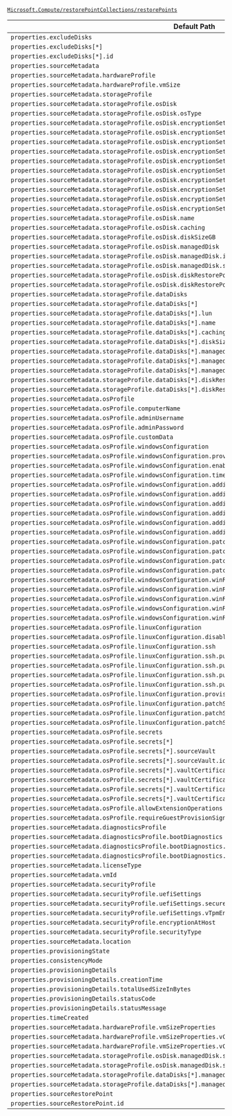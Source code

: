 [`Microsoft.Compute/restorePointCollections/restorePoints`](https://docs.microsoft.com/en-us/azure/templates/microsoft.compute/restorepointcollections/restorepoints)

| Default Path | Alias |
|---|---|
| `properties.excludeDisks` | `Microsoft.Compute/restorePointCollections/restorePoints/excludeDisks` |
| `properties.excludeDisks[*]` | `Microsoft.Compute/restorePointCollections/restorePoints/excludeDisks[*]` |
| `properties.excludeDisks[*].id` | `Microsoft.Compute/restorePointCollections/restorePoints/excludeDisks[*].id` |
| `properties.sourceMetadata` | `Microsoft.Compute/restorePointCollections/restorePoints/sourceMetadata` |
| `properties.sourceMetadata.hardwareProfile` | `Microsoft.Compute/restorePointCollections/restorePoints/sourceMetadata.hardwareProfile` |
| `properties.sourceMetadata.hardwareProfile.vmSize` | `Microsoft.Compute/restorePointCollections/restorePoints/sourceMetadata.hardwareProfile.vmSize` |
| `properties.sourceMetadata.storageProfile` | `Microsoft.Compute/restorePointCollections/restorePoints/sourceMetadata.storageProfile` |
| `properties.sourceMetadata.storageProfile.osDisk` | `Microsoft.Compute/restorePointCollections/restorePoints/sourceMetadata.storageProfile.osDisk` |
| `properties.sourceMetadata.storageProfile.osDisk.osType` | `Microsoft.Compute/restorePointCollections/restorePoints/sourceMetadata.storageProfile.osDisk.osType` |
| `properties.sourceMetadata.storageProfile.osDisk.encryptionSettings` | `Microsoft.Compute/restorePointCollections/restorePoints/sourceMetadata.storageProfile.osDisk.encryptionSettings` |
| `properties.sourceMetadata.storageProfile.osDisk.encryptionSettings.diskEncryptionKey` | `Microsoft.Compute/restorePointCollections/restorePoints/sourceMetadata.storageProfile.osDisk.encryptionSettings.diskEncryptionKey` |
| `properties.sourceMetadata.storageProfile.osDisk.encryptionSettings.diskEncryptionKey.secretUrl` | `Microsoft.Compute/restorePointCollections/restorePoints/sourceMetadata.storageProfile.osDisk.encryptionSettings.diskEncryptionKey.secretUrl` |
| `properties.sourceMetadata.storageProfile.osDisk.encryptionSettings.diskEncryptionKey.sourceVault` | `Microsoft.Compute/restorePointCollections/restorePoints/sourceMetadata.storageProfile.osDisk.encryptionSettings.diskEncryptionKey.sourceVault` |
| `properties.sourceMetadata.storageProfile.osDisk.encryptionSettings.diskEncryptionKey.sourceVault.id` | `Microsoft.Compute/restorePointCollections/restorePoints/sourceMetadata.storageProfile.osDisk.encryptionSettings.diskEncryptionKey.sourceVault.id` |
| `properties.sourceMetadata.storageProfile.osDisk.encryptionSettings.keyEncryptionKey` | `Microsoft.Compute/restorePointCollections/restorePoints/sourceMetadata.storageProfile.osDisk.encryptionSettings.keyEncryptionKey` |
| `properties.sourceMetadata.storageProfile.osDisk.encryptionSettings.keyEncryptionKey.keyUrl` | `Microsoft.Compute/restorePointCollections/restorePoints/sourceMetadata.storageProfile.osDisk.encryptionSettings.keyEncryptionKey.keyUrl` |
| `properties.sourceMetadata.storageProfile.osDisk.encryptionSettings.keyEncryptionKey.sourceVault` | `Microsoft.Compute/restorePointCollections/restorePoints/sourceMetadata.storageProfile.osDisk.encryptionSettings.keyEncryptionKey.sourceVault` |
| `properties.sourceMetadata.storageProfile.osDisk.encryptionSettings.keyEncryptionKey.sourceVault.id` | `Microsoft.Compute/restorePointCollections/restorePoints/sourceMetadata.storageProfile.osDisk.encryptionSettings.keyEncryptionKey.sourceVault.id` |
| `properties.sourceMetadata.storageProfile.osDisk.encryptionSettings.enabled` | `Microsoft.Compute/restorePointCollections/restorePoints/sourceMetadata.storageProfile.osDisk.encryptionSettings.enabled` |
| `properties.sourceMetadata.storageProfile.osDisk.name` | `Microsoft.Compute/restorePointCollections/restorePoints/sourceMetadata.storageProfile.osDisk.name` |
| `properties.sourceMetadata.storageProfile.osDisk.caching` | `Microsoft.Compute/restorePointCollections/restorePoints/sourceMetadata.storageProfile.osDisk.caching` |
| `properties.sourceMetadata.storageProfile.osDisk.diskSizeGB` | `Microsoft.Compute/restorePointCollections/restorePoints/sourceMetadata.storageProfile.osDisk.diskSizeGB` |
| `properties.sourceMetadata.storageProfile.osDisk.managedDisk` | `Microsoft.Compute/restorePointCollections/restorePoints/sourceMetadata.storageProfile.osDisk.managedDisk` |
| `properties.sourceMetadata.storageProfile.osDisk.managedDisk.id` | `Microsoft.Compute/restorePointCollections/restorePoints/sourceMetadata.storageProfile.osDisk.managedDisk.id` |
| `properties.sourceMetadata.storageProfile.osDisk.managedDisk.storageAccountType` | `Microsoft.Compute/restorePointCollections/restorePoints/sourceMetadata.storageProfile.osDisk.managedDisk.storageAccountType` |
| `properties.sourceMetadata.storageProfile.osDisk.diskRestorePoint` | `Microsoft.Compute/restorePointCollections/restorePoints/sourceMetadata.storageProfile.osDisk.diskRestorePoint` |
| `properties.sourceMetadata.storageProfile.osDisk.diskRestorePoint.id` | `Microsoft.Compute/restorePointCollections/restorePoints/sourceMetadata.storageProfile.osDisk.diskRestorePoint.id` |
| `properties.sourceMetadata.storageProfile.dataDisks` | `Microsoft.Compute/restorePointCollections/restorePoints/sourceMetadata.storageProfile.dataDisks` |
| `properties.sourceMetadata.storageProfile.dataDisks[*]` | `Microsoft.Compute/restorePointCollections/restorePoints/sourceMetadata.storageProfile.dataDisks[*]` |
| `properties.sourceMetadata.storageProfile.dataDisks[*].lun` | `Microsoft.Compute/restorePointCollections/restorePoints/sourceMetadata.storageProfile.dataDisks[*].lun` |
| `properties.sourceMetadata.storageProfile.dataDisks[*].name` | `Microsoft.Compute/restorePointCollections/restorePoints/sourceMetadata.storageProfile.dataDisks[*].name` |
| `properties.sourceMetadata.storageProfile.dataDisks[*].caching` | `Microsoft.Compute/restorePointCollections/restorePoints/sourceMetadata.storageProfile.dataDisks[*].caching` |
| `properties.sourceMetadata.storageProfile.dataDisks[*].diskSizeGB` | `Microsoft.Compute/restorePointCollections/restorePoints/sourceMetadata.storageProfile.dataDisks[*].diskSizeGB` |
| `properties.sourceMetadata.storageProfile.dataDisks[*].managedDisk` | `Microsoft.Compute/restorePointCollections/restorePoints/sourceMetadata.storageProfile.dataDisks[*].managedDisk` |
| `properties.sourceMetadata.storageProfile.dataDisks[*].managedDisk.id` | `Microsoft.Compute/restorePointCollections/restorePoints/sourceMetadata.storageProfile.dataDisks[*].managedDisk.id` |
| `properties.sourceMetadata.storageProfile.dataDisks[*].managedDisk.storageAccountType` | `Microsoft.Compute/restorePointCollections/restorePoints/sourceMetadata.storageProfile.dataDisks[*].managedDisk.storageAccountType` |
| `properties.sourceMetadata.storageProfile.dataDisks[*].diskRestorePoint` | `Microsoft.Compute/restorePointCollections/restorePoints/sourceMetadata.storageProfile.dataDisks[*].diskRestorePoint` |
| `properties.sourceMetadata.storageProfile.dataDisks[*].diskRestorePoint.id` | `Microsoft.Compute/restorePointCollections/restorePoints/sourceMetadata.storageProfile.dataDisks[*].diskRestorePoint.id` |
| `properties.sourceMetadata.osProfile` | `Microsoft.Compute/restorePointCollections/restorePoints/sourceMetadata.osProfile` |
| `properties.sourceMetadata.osProfile.computerName` | `Microsoft.Compute/restorePointCollections/restorePoints/sourceMetadata.osProfile.computerName` |
| `properties.sourceMetadata.osProfile.adminUsername` | `Microsoft.Compute/restorePointCollections/restorePoints/sourceMetadata.osProfile.adminUsername` |
| `properties.sourceMetadata.osProfile.adminPassword` | `Microsoft.Compute/restorePointCollections/restorePoints/sourceMetadata.osProfile.adminPassword` |
| `properties.sourceMetadata.osProfile.customData` | `Microsoft.Compute/restorePointCollections/restorePoints/sourceMetadata.osProfile.customData` |
| `properties.sourceMetadata.osProfile.windowsConfiguration` | `Microsoft.Compute/restorePointCollections/restorePoints/sourceMetadata.osProfile.windowsConfiguration` |
| `properties.sourceMetadata.osProfile.windowsConfiguration.provisionVMAgent` | `Microsoft.Compute/restorePointCollections/restorePoints/sourceMetadata.osProfile.windowsConfiguration.provisionVMAgent` |
| `properties.sourceMetadata.osProfile.windowsConfiguration.enableAutomaticUpdates` | `Microsoft.Compute/restorePointCollections/restorePoints/sourceMetadata.osProfile.windowsConfiguration.enableAutomaticUpdates` |
| `properties.sourceMetadata.osProfile.windowsConfiguration.timeZone` | `Microsoft.Compute/restorePointCollections/restorePoints/sourceMetadata.osProfile.windowsConfiguration.timeZone` |
| `properties.sourceMetadata.osProfile.windowsConfiguration.additionalUnattendContent` | `Microsoft.Compute/restorePointCollections/restorePoints/sourceMetadata.osProfile.windowsConfiguration.additionalUnattendContent` |
| `properties.sourceMetadata.osProfile.windowsConfiguration.additionalUnattendContent[*]` | `Microsoft.Compute/restorePointCollections/restorePoints/sourceMetadata.osProfile.windowsConfiguration.additionalUnattendContent[*]` |
| `properties.sourceMetadata.osProfile.windowsConfiguration.additionalUnattendContent[*].passName` | `Microsoft.Compute/restorePointCollections/restorePoints/sourceMetadata.osProfile.windowsConfiguration.additionalUnattendContent[*].passName` |
| `properties.sourceMetadata.osProfile.windowsConfiguration.additionalUnattendContent[*].componentName` | `Microsoft.Compute/restorePointCollections/restorePoints/sourceMetadata.osProfile.windowsConfiguration.additionalUnattendContent[*].componentName` |
| `properties.sourceMetadata.osProfile.windowsConfiguration.additionalUnattendContent[*].settingName` | `Microsoft.Compute/restorePointCollections/restorePoints/sourceMetadata.osProfile.windowsConfiguration.additionalUnattendContent[*].settingName` |
| `properties.sourceMetadata.osProfile.windowsConfiguration.additionalUnattendContent[*].content` | `Microsoft.Compute/restorePointCollections/restorePoints/sourceMetadata.osProfile.windowsConfiguration.additionalUnattendContent[*].content` |
| `properties.sourceMetadata.osProfile.windowsConfiguration.patchSettings` | `Microsoft.Compute/restorePointCollections/restorePoints/sourceMetadata.osProfile.windowsConfiguration.patchSettings` |
| `properties.sourceMetadata.osProfile.windowsConfiguration.patchSettings.patchMode` | `Microsoft.Compute/restorePointCollections/restorePoints/sourceMetadata.osProfile.windowsConfiguration.patchSettings.patchMode` |
| `properties.sourceMetadata.osProfile.windowsConfiguration.patchSettings.enableHotpatching` | `Microsoft.Compute/restorePointCollections/restorePoints/sourceMetadata.osProfile.windowsConfiguration.patchSettings.enableHotpatching` |
| `properties.sourceMetadata.osProfile.windowsConfiguration.patchSettings.assessmentMode` | `Microsoft.Compute/restorePointCollections/restorePoints/sourceMetadata.osProfile.windowsConfiguration.patchSettings.assessmentMode` |
| `properties.sourceMetadata.osProfile.windowsConfiguration.winRM` | `Microsoft.Compute/restorePointCollections/restorePoints/sourceMetadata.osProfile.windowsConfiguration.winRM` |
| `properties.sourceMetadata.osProfile.windowsConfiguration.winRM.listeners` | `Microsoft.Compute/restorePointCollections/restorePoints/sourceMetadata.osProfile.windowsConfiguration.winRM.listeners` |
| `properties.sourceMetadata.osProfile.windowsConfiguration.winRM.listeners[*]` | `Microsoft.Compute/restorePointCollections/restorePoints/sourceMetadata.osProfile.windowsConfiguration.winRM.listeners[*]` |
| `properties.sourceMetadata.osProfile.windowsConfiguration.winRM.listeners[*].protocol` | `Microsoft.Compute/restorePointCollections/restorePoints/sourceMetadata.osProfile.windowsConfiguration.winRM.listeners[*].protocol` |
| `properties.sourceMetadata.osProfile.windowsConfiguration.winRM.listeners[*].certificateUrl` | `Microsoft.Compute/restorePointCollections/restorePoints/sourceMetadata.osProfile.windowsConfiguration.winRM.listeners[*].certificateUrl` |
| `properties.sourceMetadata.osProfile.linuxConfiguration` | `Microsoft.Compute/restorePointCollections/restorePoints/sourceMetadata.osProfile.linuxConfiguration` |
| `properties.sourceMetadata.osProfile.linuxConfiguration.disablePasswordAuthentication` | `Microsoft.Compute/restorePointCollections/restorePoints/sourceMetadata.osProfile.linuxConfiguration.disablePasswordAuthentication` |
| `properties.sourceMetadata.osProfile.linuxConfiguration.ssh` | `Microsoft.Compute/restorePointCollections/restorePoints/sourceMetadata.osProfile.linuxConfiguration.ssh` |
| `properties.sourceMetadata.osProfile.linuxConfiguration.ssh.publicKeys` | `Microsoft.Compute/restorePointCollections/restorePoints/sourceMetadata.osProfile.linuxConfiguration.ssh.publicKeys` |
| `properties.sourceMetadata.osProfile.linuxConfiguration.ssh.publicKeys[*]` | `Microsoft.Compute/restorePointCollections/restorePoints/sourceMetadata.osProfile.linuxConfiguration.ssh.publicKeys[*]` |
| `properties.sourceMetadata.osProfile.linuxConfiguration.ssh.publicKeys[*].path` | `Microsoft.Compute/restorePointCollections/restorePoints/sourceMetadata.osProfile.linuxConfiguration.ssh.publicKeys[*].path` |
| `properties.sourceMetadata.osProfile.linuxConfiguration.ssh.publicKeys[*].keyData` | `Microsoft.Compute/restorePointCollections/restorePoints/sourceMetadata.osProfile.linuxConfiguration.ssh.publicKeys[*].keyData` |
| `properties.sourceMetadata.osProfile.linuxConfiguration.provisionVMAgent` | `Microsoft.Compute/restorePointCollections/restorePoints/sourceMetadata.osProfile.linuxConfiguration.provisionVMAgent` |
| `properties.sourceMetadata.osProfile.linuxConfiguration.patchSettings` | `Microsoft.Compute/restorePointCollections/restorePoints/sourceMetadata.osProfile.linuxConfiguration.patchSettings` |
| `properties.sourceMetadata.osProfile.linuxConfiguration.patchSettings.patchMode` | `Microsoft.Compute/restorePointCollections/restorePoints/sourceMetadata.osProfile.linuxConfiguration.patchSettings.patchMode` |
| `properties.sourceMetadata.osProfile.linuxConfiguration.patchSettings.assessmentMode` | `Microsoft.Compute/restorePointCollections/restorePoints/sourceMetadata.osProfile.linuxConfiguration.patchSettings.assessmentMode` |
| `properties.sourceMetadata.osProfile.secrets` | `Microsoft.Compute/restorePointCollections/restorePoints/sourceMetadata.osProfile.secrets` |
| `properties.sourceMetadata.osProfile.secrets[*]` | `Microsoft.Compute/restorePointCollections/restorePoints/sourceMetadata.osProfile.secrets[*]` |
| `properties.sourceMetadata.osProfile.secrets[*].sourceVault` | `Microsoft.Compute/restorePointCollections/restorePoints/sourceMetadata.osProfile.secrets[*].sourceVault` |
| `properties.sourceMetadata.osProfile.secrets[*].sourceVault.id` | `Microsoft.Compute/restorePointCollections/restorePoints/sourceMetadata.osProfile.secrets[*].sourceVault.id` |
| `properties.sourceMetadata.osProfile.secrets[*].vaultCertificates` | `Microsoft.Compute/restorePointCollections/restorePoints/sourceMetadata.osProfile.secrets[*].vaultCertificates` |
| `properties.sourceMetadata.osProfile.secrets[*].vaultCertificates[*]` | `Microsoft.Compute/restorePointCollections/restorePoints/sourceMetadata.osProfile.secrets[*].vaultCertificates[*]` |
| `properties.sourceMetadata.osProfile.secrets[*].vaultCertificates[*].certificateUrl` | `Microsoft.Compute/restorePointCollections/restorePoints/sourceMetadata.osProfile.secrets[*].vaultCertificates[*].certificateUrl` |
| `properties.sourceMetadata.osProfile.secrets[*].vaultCertificates[*].certificateStore` | `Microsoft.Compute/restorePointCollections/restorePoints/sourceMetadata.osProfile.secrets[*].vaultCertificates[*].certificateStore` |
| `properties.sourceMetadata.osProfile.allowExtensionOperations` | `Microsoft.Compute/restorePointCollections/restorePoints/sourceMetadata.osProfile.allowExtensionOperations` |
| `properties.sourceMetadata.osProfile.requireGuestProvisionSignal` | `Microsoft.Compute/restorePointCollections/restorePoints/sourceMetadata.osProfile.requireGuestProvisionSignal` |
| `properties.sourceMetadata.diagnosticsProfile` | `Microsoft.Compute/restorePointCollections/restorePoints/sourceMetadata.diagnosticsProfile` |
| `properties.sourceMetadata.diagnosticsProfile.bootDiagnostics` | `Microsoft.Compute/restorePointCollections/restorePoints/sourceMetadata.diagnosticsProfile.bootDiagnostics` |
| `properties.sourceMetadata.diagnosticsProfile.bootDiagnostics.enabled` | `Microsoft.Compute/restorePointCollections/restorePoints/sourceMetadata.diagnosticsProfile.bootDiagnostics.enabled` |
| `properties.sourceMetadata.diagnosticsProfile.bootDiagnostics.storageUri` | `Microsoft.Compute/restorePointCollections/restorePoints/sourceMetadata.diagnosticsProfile.bootDiagnostics.storageUri` |
| `properties.sourceMetadata.licenseType` | `Microsoft.Compute/restorePointCollections/restorePoints/sourceMetadata.licenseType` |
| `properties.sourceMetadata.vmId` | `Microsoft.Compute/restorePointCollections/restorePoints/sourceMetadata.vmId` |
| `properties.sourceMetadata.securityProfile` | `Microsoft.Compute/restorePointCollections/restorePoints/sourceMetadata.securityProfile` |
| `properties.sourceMetadata.securityProfile.uefiSettings` | `Microsoft.Compute/restorePointCollections/restorePoints/sourceMetadata.securityProfile.uefiSettings` |
| `properties.sourceMetadata.securityProfile.uefiSettings.secureBootEnabled` | `Microsoft.Compute/restorePointCollections/restorePoints/sourceMetadata.securityProfile.uefiSettings.secureBootEnabled` |
| `properties.sourceMetadata.securityProfile.uefiSettings.vTpmEnabled` | `Microsoft.Compute/restorePointCollections/restorePoints/sourceMetadata.securityProfile.uefiSettings.vTpmEnabled` |
| `properties.sourceMetadata.securityProfile.encryptionAtHost` | `Microsoft.Compute/restorePointCollections/restorePoints/sourceMetadata.securityProfile.encryptionAtHost` |
| `properties.sourceMetadata.securityProfile.securityType` | `Microsoft.Compute/restorePointCollections/restorePoints/sourceMetadata.securityProfile.securityType` |
| `properties.sourceMetadata.location` | `Microsoft.Compute/restorePointCollections/restorePoints/sourceMetadata.location` |
| `properties.provisioningState` | `Microsoft.Compute/restorePointCollections/restorePoints/provisioningState` |
| `properties.consistencyMode` | `Microsoft.Compute/restorePointCollections/restorePoints/consistencyMode` |
| `properties.provisioningDetails` | `Microsoft.Compute/restorePointCollections/restorePoints/provisioningDetails` |
| `properties.provisioningDetails.creationTime` | `Microsoft.Compute/restorePointCollections/restorePoints/provisioningDetails.creationTime` |
| `properties.provisioningDetails.totalUsedSizeInBytes` | `Microsoft.Compute/restorePointCollections/restorePoints/provisioningDetails.totalUsedSizeInBytes` |
| `properties.provisioningDetails.statusCode` | `Microsoft.Compute/restorePointCollections/restorePoints/provisioningDetails.statusCode` |
| `properties.provisioningDetails.statusMessage` | `Microsoft.Compute/restorePointCollections/restorePoints/provisioningDetails.statusMessage` |
| `properties.timeCreated` | `Microsoft.Compute/restorePointCollections/restorePoints/timeCreated` |
| `properties.sourceMetadata.hardwareProfile.vmSizeProperties` | `Microsoft.Compute/restorePointCollections/restorePoints/sourceMetadata.hardwareProfile.vmSizeProperties` |
| `properties.sourceMetadata.hardwareProfile.vmSizeProperties.vCPUsAvailable` | `Microsoft.Compute/restorePointCollections/restorePoints/sourceMetadata.hardwareProfile.vmSizeProperties.vCPUsAvailable` |
| `properties.sourceMetadata.hardwareProfile.vmSizeProperties.vCPUsPerCore` | `Microsoft.Compute/restorePointCollections/restorePoints/sourceMetadata.hardwareProfile.vmSizeProperties.vCPUsPerCore` |
| `properties.sourceMetadata.storageProfile.osDisk.managedDisk.securityProfile` | `Microsoft.Compute/restorePointCollections/restorePoints/sourceMetadata.storageProfile.osDisk.managedDisk.securityProfile` |
| `properties.sourceMetadata.storageProfile.osDisk.managedDisk.securityProfile.securityEncryptionType` | `Microsoft.Compute/restorePointCollections/restorePoints/sourceMetadata.storageProfile.osDisk.managedDisk.securityProfile.securityEncryptionType` |
| `properties.sourceMetadata.storageProfile.dataDisks[*].managedDisk.securityProfile` | `Microsoft.Compute/restorePointCollections/restorePoints/sourceMetadata.storageProfile.dataDisks[*].managedDisk.securityProfile` |
| `properties.sourceMetadata.storageProfile.dataDisks[*].managedDisk.securityProfile.securityEncryptionType` | `Microsoft.Compute/restorePointCollections/restorePoints/sourceMetadata.storageProfile.dataDisks[*].managedDisk.securityProfile.securityEncryptionType` |
| `properties.sourceRestorePoint` | `Microsoft.Compute/restorePointCollections/restorePoints/sourceRestorePoint` |
| `properties.sourceRestorePoint.id` | `Microsoft.Compute/restorePointCollections/restorePoints/sourceRestorePoint.id` |

